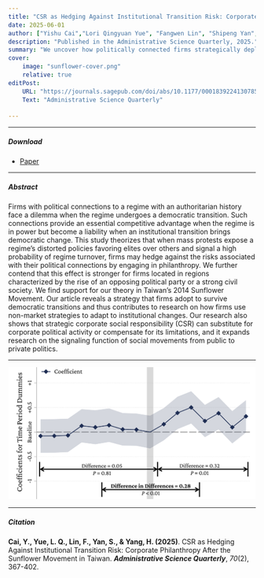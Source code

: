 ```yaml
---
title: "CSR as Hedging Against Institutional Transition Risk: Corporate Philanthropy After the Sunflower Movement in Taiwan" 
date: 2025-06-01
author: ["Yishu Cai","Lori Qingyuan Yue", "Fangwen Lin", "Shipeng Yan", "Haibin Yang"]
description: "Published in the Administrative Science Quarterly, 2025." 
summary: "We uncover how politically connected firms strategically deploy philanthropy as a hedging mechanism during democratic transitions, particularly when mass protests and regional political shifts heighten the reputational costs of prior regime ties.." 
cover:
    image: "sunflower-cover.png"
    relative: true
editPost:
    URL: "https://journals.sagepub.com/doi/abs/10.1177/00018392241307852"
    Text: "Administrative Science Quarterly"

---
```


---

##### Download

+ [Paper](sunflower.pdf)

---

##### Abstract

Firms with political connections to a regime with an authoritarian history face a dilemma when the regime undergoes a democratic transition. Such connections provide an essential competitive advantage when the regime is in power but become a liability when an institutional transition brings democratic change. This study theorizes that when mass protests expose a regime’s distorted policies favoring elites over others and signal a high probability of regime turnover, firms may hedge against the risks associated with their political connections by engaging in philanthropy. We further contend that this effect is stronger for firms located in regions characterized by the rise of an opposing political party or a strong civil society. We find support for our theory in Taiwan’s 2014 Sunflower Movement. Our article reveals a strategy that firms adopt to survive democratic transitions and thus contributes to research on how firms use non-market strategies to adapt to institutional changes. Our research also shows that strategic corporate social responsibility (CSR) can substitute for corporate political activity or compensate for its limitations, and it expands research on the signaling function of social movements from public to private politics.

---

<img src="sunflower.png" style="zoom:60%;" />

---

##### Citation

**Cai, Y., Yue, L. Q., Lin, F., Yan, S., & Yang, H. (2025)**. CSR as Hedging Against Institutional Transition Risk: Corporate Philanthropy After the Sunflower Movement in Taiwan. ***Administrative Science Quarterly***, *70*(2), 367-402.
